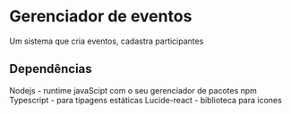 # Gerenciador de eventos

Um sistema que cria eventos, cadastra participantes


## Dependências
Nodejs - runtime javaScipt com o seu gerenciador de pacotes npm
Typescript - para tipagens estáticas
Lucide-react - biblioteca para icones
